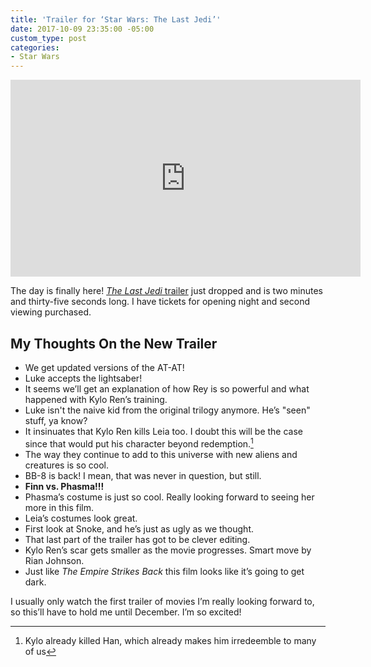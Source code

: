 ```yaml
---
title: 'Trailer for ‘Star Wars: The Last Jedi’'
date: 2017-10-09 23:35:00 -05:00
custom_type: post
categories:
- Star Wars
---
```


<div class="iframe-container">
  <iframe width="560" height="315" src="https://www.youtube-nocookie.com/embed/Q0CbN8sfihY?rel=0" frameborder="0" allowfullscreen></iframe>
</div>

The day is finally here! [*The Last Jedi* trailer](https://www.youtube.com/watch?v=Q0CbN8sfihY) just dropped and is two minutes and thirty-five seconds long. I have tickets for opening night and second viewing purchased.

## My Thoughts On the New Trailer

- We get updated versions of the AT-AT!
- Luke accepts the lightsaber!
- It seems we’ll get an explanation of how Rey is so powerful and what happened with Kylo Ren’s training.
- Luke isn't the naive kid from the original trilogy anymore. He’s "seen" stuff, ya know?
- It insinuates that Kylo Ren kills Leia too. I doubt this will be the case since that would put his character beyond redemption.[^redemption]
- The way they continue to add to this universe with new aliens and creatures is so cool.
- BB-8 is back! I mean, that was never in question, but still.
- **Finn vs. Phasma!!!**
- Phasma’s costume is just so cool. Really looking forward to seeing her more in this film.
- Leia’s costumes look great.
- First look at Snoke, and he’s just as ugly as we thought.
- That last part of the trailer has got to be clever editing.
- Kylo Ren’s scar gets smaller as the movie progresses. Smart move by Rian Johnson.
- Just like *The Empire Strikes Back* this film looks like it’s going to get dark.

I usually only watch the first trailer of movies I’m really looking forward to, so this’ll have to hold me until December. I’m so excited!

[^redemption]: Kylo already killed Han, which already makes him irredeemble to many of us
